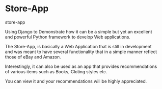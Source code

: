 Store-App
=========

store-app

Using Django to Demonstrate how it can be a simple but yet an excellent and powerful Python framework to develop Web applications.

The Store-App, is basically a Web Application that is still in development and was meant to have several functionality
that in a simple manner reflect those of eBay and Amazon. 

Interestingly, it can also be used as an app that provides recommendations of various items such as Books, Cloting styles etc.

You can view it and your recommendations will be highly appreciated.
